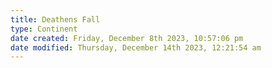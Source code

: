 ```yaml
---
title: Deathens Fall
type: Continent
date created: Friday, December 8th 2023, 10:57:06 pm
date modified: Thursday, December 14th 2023, 12:21:54 am
---
```

